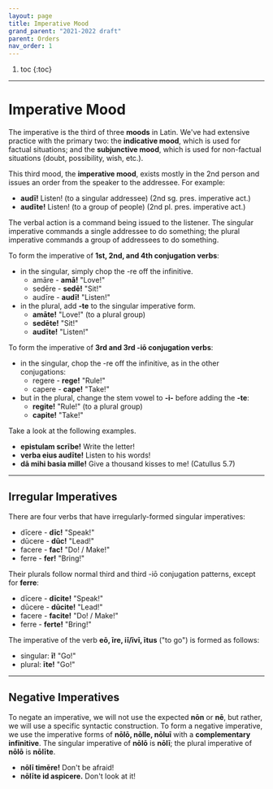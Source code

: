 ```yaml
---
layout: page
title: Imperative Mood
grand_parent: "2021-2022 draft"
parent: Orders
nav_order: 1
---
```


1. toc
{:toc}

***

# Imperative Mood

The imperative is the third of three **moods** in Latin. We've had extensive practice with the primary two: the **indicative mood**, which is used for factual situations; and the **subjunctive mood**, which is used for non-factual situations (doubt, possibility, wish, etc.).

This third mood, the **imperative mood**, exists mostly in the 2nd person and issues an order from the speaker to the addressee. For example:

- **audī!** Listen! (to a singular addressee) (2nd sg. pres. imperative act.)
- **audīte!** Listen! (to a group of people) (2nd pl. pres. imperative act.)

The verbal action is a command being issued to the listener. The singular imperative commands a single addressee to do something; the plural imperative commands a group of addressees to do something.

To form the imperative of **1st, 2nd, and 4th conjugation verbs**:
- in the singular, simply chop the -re off the infinitive.
  - amāre - **amā!** "Love!"
  - sedēre - **sedē!** "Sit!"
  - audīre - **audī!** "Listen!"
- in the plural, add **-te** to the singular imperative form.
  - **amāte!** "Love!" (to a plural group)
  - **sedēte!** "Sit!"
  - **audīte!** "Listen!"

To form the imperative of **3rd and 3rd -iō conjugation verbs**:
- in the singular, chop the -re off the infinitive, as in the other conjugations:
  - regere - **rege!** "Rule!"
  - capere - **cape!** "Take!"
- but in the plural, change the stem vowel to **-i-** before adding the **-te**:
  - **regite!** "Rule!" (to a plural group)
  - **capite!** "Take!"

Take a look at the following examples.

- **epistulam scrībe!** Write the letter!
- **verba eius audīte!** Listen to his words!
- **dā mihi basia mille!** Give a thousand kisses to me! (Catullus 5.7)

***

## Irregular Imperatives

There are four verbs that have irregularly-formed singular imperatives:
- dīcere - **dīc!** "Speak!"
- dūcere - **dūc!** "Lead!"
- facere - **fac!** "Do! / Make!"
- ferre - **fer!** "Bring!"

Their plurals follow normal third and third -iō conjugation patterns, except for **ferre**:
- dīcere - **dīcite!** "Speak!"
- dūcere - **dūcite!** "Lead!"
- facere - **facite!** "Do! / Make!"
- ferre - **ferte!** "Bring!"

The imperative of the verb **eō, īre, iī/īvī, ītus** ("to go") is formed as follows:
- singular: **ī!** "Go!"
- plural: **īte!** "Go!"

***

## Negative Imperatives

To negate an imperative, we will not use the expected **nōn** or **nē**, but rather, we will use a specific syntactic construction. To form a negative imperative, we use the imperative forms of **nōlō, nōlle, nōluī** with a **complementary infinitive**. The singular imperative of **nōlō** is **nōlī**; the plural imperative of **nōlō** is **nōlīte**.

- **nōlī timēre!** Don't be afraid!
- **nōlīte id aspicere.** Don't look at it!
